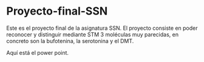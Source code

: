 # Proyecto-final-SSN
Este es el proyecto final de la asignatura SSN. El proyecto consiste en poder reconocer y distinguir mediante  STM 3 moléculas muy parecidas, en concreto son la bufotenina, la serotonina y el DMT.

Aquí está el power point.
